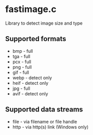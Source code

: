 # fastimage.c

Library to detect image size and type

## Supported formats

* bmp - full
* tga - full
* pcx - full
* png - full
* gif - full
* webp - detect only
* heif - detect only
* jpg - full
* avif - detect only

## Supported data streams

* file - via filename or file handle
* http - via http(s) link (Windows only)
